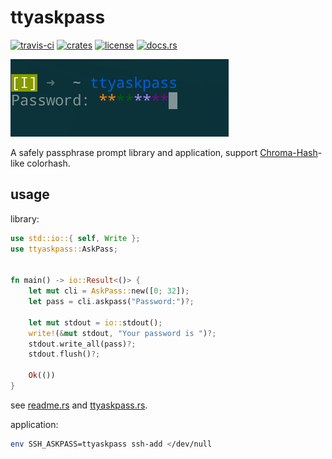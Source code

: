 # ttyaskpass
[![travis-ci](https://travis-ci.org/quininer/ttyaskpass.svg?branch=master)](https://travis-ci.org/quininer/ttyaskpass)
[![crates](https://img.shields.io/crates/v/ttyaskpass.svg)](https://crates.io/crates/ttyaskpass)
[![license](https://img.shields.io/github/license/quininer/ttyaskpass.svg)](https://github.com/quininer/ttyaskpass/blob/master/LICENSE)
[![docs.rs](https://docs.rs/ttyaskpass/badge.svg)](https://docs.rs/ttyaskpass/)

![ttyaskpass](ttyaskpass.png)

A safely passphrase prompt library and application,
support [Chroma-Hash](https://github.com/mattt/Chroma-Hash/)-like colorhash.

usage
-----

library:

```rust
use std::io::{ self, Write };
use ttyaskpass::AskPass;


fn main() -> io::Result<()> {
    let mut cli = AskPass::new([0; 32]);
    let pass = cli.askpass("Password:")?;

    let mut stdout = io::stdout();
    write!(&mut stdout, "Your password is ")?;
    stdout.write_all(pass)?;
    stdout.flush()?;

    Ok(())
}
```

see [readme.rs](examples/readme.rs) and [ttyaskpass.rs](src/bin/ttyaskpass.rs).


application:

```bash
env SSH_ASKPASS=ttyaskpass ssh-add </dev/null
```
